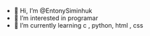 - 👋 Hi, I’m @EntonySiminhuk
- 👀 I’m interested in programar
- 🌱 I’m currently learning  c , python, html , css
<!---
EntonySiminhuk/EntonySiminhuk is a ✨ special ✨ repository because its `README.md` (this file) appears on your GitHub profile.
You can click the Preview link to take a look at your changes.
--->
